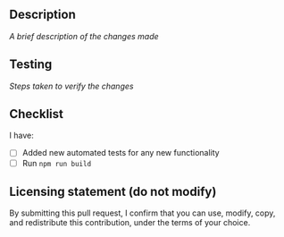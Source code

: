 ## Description

_A brief description of the changes made_

## Testing

_Steps taken to verify the changes_

## Checklist

I have:
* [ ] Added new automated tests for any new functionality
* [ ] Run `npm run build`

## Licensing statement (do not modify)

By submitting this pull request, I confirm that you can use, modify, copy, and redistribute this contribution, under the terms of your choice.
